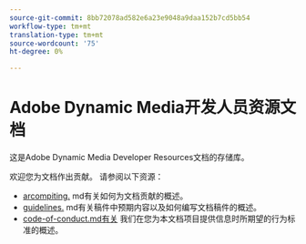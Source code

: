```yaml
---
source-git-commit: 8bb72078ad582e6a23e9048a9daa152b7cd5bb54
workflow-type: tm+mt
translation-type: tm+mt
source-wordcount: '75'
ht-degree: 0%

---
```

# Adobe Dynamic Media开发人员资源文档

这是Adobe Dynamic Media Developer Resources文档的存储库。

欢迎您为文档作出贡献。 请参阅以下资源：

* [arcompiting.](contributing.md) md有关如何为文档贡献的概述。
* [guidelines.](guidelines.md) md有关稿件中预期内容以及如何编写文档稿件的概述。
* [code-of-conduct.md有关](code-of-conduct.md) 我们在您为本文档项目提供信息时所期望的行为标准的概述。
